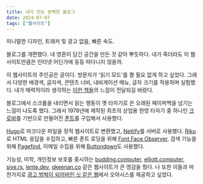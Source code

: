 ```yaml
---
title: 내가 만든 완벽한 블로그
date: 2024-07-07
tags: ["웹사이트"]
---
```


미니멀한 디자인, 트래커 및 광고 없음, 빠른 속도.

블로그를 개편했다. 내 영혼이 담긴 공간을 만든 것 같아 뿌듯하다. 내가 죽더라도 이 웹사이트만큼은 인터넷 어딘가에 둥둥 떠다니지 않을까.

이 웹사이트의 주인공은 글이다. 방문자가 '읽기 모드'를 켤 필요 없게 하고 싶었다. 그래서 다양한 배경색, 글자색, 콘텐츠 너비, 내비게이션 메뉴, 글자 크기를 적용하며 실험했다. 내가 매력적이라 생각하는 [이런 책들](https://mataroa.blog/images/cb612f94.webp)의 느낌이 전달되길 바랐다.

블로그에서 스크롤을 내리면서 읽는 행동이 옛 타자기로 쓴 오래된 페이퍼백을 넘기는 느낌이 나도록 했다. 그래서 1978년에 제작된 최초의 상업용 한영 타자기 중 하나인 [크로바](https://mataroa.blog/images/6b07e4e0.jpeg)를 기반으로 만들어진 [폰트](https://sangsangfont.com/shop_view?idx=123)를 구입해서 사용했다.

[Hugo](https://gohugo.io)로 마크다운 파일을 정적 웹사이트로 변환했고, [Netlify](https://www.netlify.com)를 서버로 사용했다. [Riku](https://riku.miso.town)로 HTML 응답을 수집하고, 빠른 폰트 로딩을 위해 [Font Face Observer](https://fontfaceobserver.com), 검색 기능을 위해 [Pagefind](https://pagefind.app), 이메일 수집을 위해 [Buttondown](https://buttondown.email/)도 사용했다.

기능성, 미학, 개인정보 보호를 중시하는 [budding.computer](https://budding.computer), [elliott.computer](https://elliott.computer), [sive.rs](https://sive.rs), [lente.dev](https://lente.dev/en/), [gkeenan.co](https://gkeenan.co) 같은 웹사이트가 큰 영감을 줬다. 나 또한 이들과 마찬가지로 [광고 범벅이 되어버린 싯 같은 웹](https://pluralistic.net/2023/01/21/potemkin-ai/#hey-guys)에서 오아시스를 제공하고 싶었다.